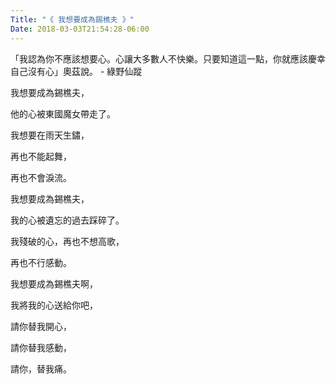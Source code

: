 ```yaml
---
Title: "《 我想要成為錫樵夫 》"
Date: 2018-03-03T21:54:28-06:00
---
```


「我認為你不應該想要心。心讓大多數人不快樂。只要知道這一點，你就應該慶幸自己沒有心」奧茲說。 - 綠野仙蹤  

我想要成為錫樵夫，  
  
他的心被東國魔女帶走了。  

我想要在雨天生鏽，  
  
再也不能起舞，  
  
再也不會淚流。  
  
我想要成為錫樵夫，  
  
我的心被遺忘的過去踩碎了。  

<!--more-->

我殘破的心，再也不想高歌，  
  
再也不行感動。  
  
我想要成為錫樵夫啊，  
  
我將我的心送給你吧，  

請你替我開心，  
  
請你替我感動，  
  
請你，替我痛。  
